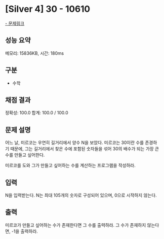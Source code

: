 # [Silver 4] 30 - 10610

<a href="https://www.acmicpc.net/problem/10610">- 문제링크</a>

## 성능 요약

메모리: 15836KB, 시간: 180ms

## 구분

- 수학

## 채점 결과

정확성: 100.0
합계: 100.0 / 100.0

## 문제 설명

어느 날, 미르코는 우연히 길거리에서 양수 N을 보았다. 미르코는 30이란 수를 존경하기 때문에, 그는 길거리에서 찾은 수에 포함된 숫자들을 섞어 30의 배수가 되는 가장 큰 수를 만들고 싶어한다.

미르코를 도와 그가 만들고 싶어하는 수를 계산하는 프로그램을 작성하라.

## 입력

N을 입력받는다. N는 최대 105개의 숫자로 구성되어 있으며, 0으로 시작하지 않는다.

## 출력

미르코가 만들고 싶어하는 수가 존재한다면 그 수를 출력하라. 그 수가 존재하지 않는다면, -1을 출력하라.
